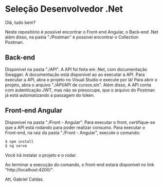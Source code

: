 # Seleção Desenvolvedor .Net

Olá, tudo bem?

Neste repositório é possível encontrar o Front-end Angular, o Back-end .Net além disso, na pasta "./Postman" é possível encontrar o Collection Postman.

## Back-end
Disponível na pasta "./API". A API foi feita em .Net, com documentação Swagger. A documentação está disponível ao ao executar a API. Para executar a API, abra o projeto no Visual Studio e execute por lá! Para abrir o projeto, abra o arquivo "./API/API de cursos.sln". Além disso, A API conta com autenticação JWT, mas não se preoocupe, que o arquivo do Postman já está automatizando a passagem do token.

## Front-end Angular

Disponível na pasta "./Front - Angular". Para executar o front, certifique-se que a API está rodando para poder realizar consumo. Para executar o Front-end, na raiz da pasta "./Front - Angular", execute o comando:

```sh
$ npm install
$ ng serve
```
Você irá instalar o projeto e o rodar.

Ao terminar a execução do comando, o front-end estará disponível no link "http://localhost:4200/".

Att,
Gabriel Caldas.

